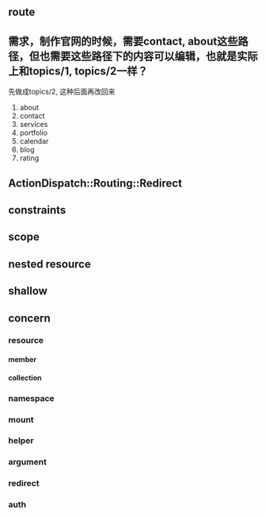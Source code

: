 ## route

## 需求，制作官网的时候，需要contact, about这些路径，但也需要这些路径下的内容可以编辑，也就是实际上和topics/1, topics/2一样？
先做成topics/2, 这种后面再改回来
1. about
2. contact
3. services
4. portfolio
5. calendar
6. blog
7. rating

## ActionDispatch::Routing::Redirect

## constraints

## scope

## nested resource

## shallow

## concern

### resource
#### member
#### collection

### namespace

### mount

### helper

### argument

### redirect

### auth